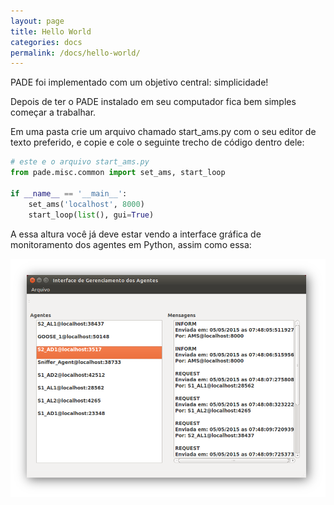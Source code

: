 ```yaml
---
layout: page
title: Hello World
categories: docs
permalink: /docs/hello-world/
---
```


PADE foi implementado com um objetivo central: simplicidade!

Depois de ter o PADE instalado em seu computador fica bem simples começar a trabalhar.

Em uma pasta crie um arquivo chamado start_ams.py com o seu editor de texto preferido, e copie e cole o seguinte trecho de código dentro dele:

```python
# este e o arquivo start_ams.py
from pade.misc.common import set_ams, start_loop

if __name__ == '__main__':
    set_ams('localhost', 8000)
    start_loop(list(), gui=True)
```

A essa altura você já deve estar vendo a interface gráfica de monitoramento dos agentes em Python, assim como essa:

![Pade Interface](img/InterfaceSniffer.png)
